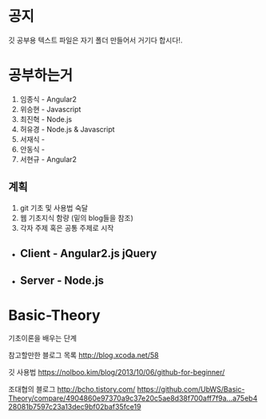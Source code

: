 # 공지
깃 공부용 텍스트 파일은 자기 폴더 만들어서 거기다 합시다!.

# 공부하는거
1. 임종식 - Angular2
2. 위승현 - Javascript
3. 최진혁 - Node.js
4. 허유경 - Node.js & Javascript
5. 서재식 -
6. 안동식 -
7. 서현규 - Angular2

## 계획
1. git 기초 및 사용법 숙달
2. 웹 기초지식 함량 (밑의 blog들을 참조)
3. 각자 주제 혹은 공통 주제로 시작

- ## Client - Angular2.js jQuery
- ## Server - Node.js

# Basic-Theory
기초이론을 배우는 단계

참고할만한 블로그 목록
http://blog.xcoda.net/58

깃 사용법
https://nolboo.kim/blog/2013/10/06/github-for-beginner/

조대협의 블로그
http://bcho.tistory.com/
https://github.com/UbWS/Basic-Theory/compare/4904860e97370a9c37e20c5ae8d38f700aff7f9a...a75eb428081b7597c23a13dec9bf02baf35fce19
